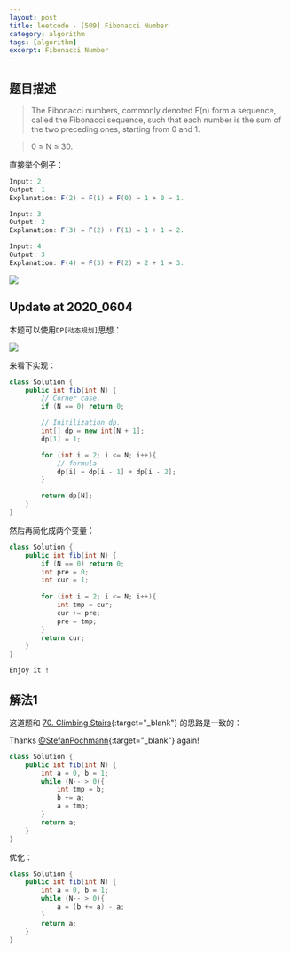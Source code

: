 ```yaml
---
layout: post
title: leetcode - [509] Fibonacci Number
category: algorithm
tags: [algorithm]
excerpt: Fibonacci Number
---
```


## 题目描述  

> The Fibonacci numbers, commonly denoted F(n) form a sequence, called the Fibonacci sequence, such that each number is the sum of the two preceding ones, starting from 0 and 1.  

> 0 ≤ N ≤ 30.  

直接举个例子：  

``` java
Input: 2
Output: 1
Explanation: F(2) = F(1) + F(0) = 1 + 0 = 1.

Input: 3
Output: 2
Explanation: F(3) = F(2) + F(1) = 1 + 1 = 2.

Input: 4
Output: 3
Explanation: F(4) = F(3) + F(2) = 2 + 1 = 3.
```

![](https://yyc-images.oss-cn-beijing.aliyuncs.com/leetcode_509_fibonacci.png)


## Update at 2020_0604  

本题可以使用`DP[动态规划]`思想：  

![](https://yyc-images.oss-cn-beijing.aliyuncs.com/leetcode_509_using_dp.png)

来看下实现：  


``` java
class Solution {
    public int fib(int N) {
        // Corner case.
        if (N == 0) return 0;

        // Initilization dp.
        int[] dp = new int[N + 1];
        dp[1] = 1;

        for (int i = 2; i <= N; i++){
            // formula
            dp[i] = dp[i - 1] + dp[i - 2];
        }

        return dp[N];
    }
}
```

然后再简化成两个变量：  

``` java
class Solution {
    public int fib(int N) {
        if (N == 0) return 0;
        int pre = 0;
        int cur = 1;
        
        for (int i = 2; i <= N; i++){
            int tmp = cur;
            cur += pre;
            pre = tmp;
        }
        return cur;
    }
}
```

`Enjoy it ! `

## 解法1  

这道题和 [70. Climbing Stairs](http://yaoyichen.cn/algorithm/2020/04/05/leetcode-70.html){:target="_blank"} 的思路是一致的：  

Thanks [@StefanPochmann](https://leetcode.com/problems/climbing-stairs/discuss/25296/3-4-short-lines-in-every-language){:target="_blank"}  again!


``` java
class Solution {
    public int fib(int N) {
        int a = 0, b = 1;
        while (N-- > 0){
            int tmp = b;
            b += a;
            a = tmp;
        }
        return a;
    }
}
```

优化：  

``` java
class Solution {
    public int fib(int N) {
        int a = 0, b = 1;
        while (N-- > 0){
            a = (b += a) - a;
        }
        return a;
    }
}
```
